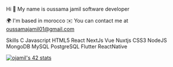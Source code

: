 Hi 👋 My name is oussama jamil
software developer



🌍  I'm based in morocco
✉️  You can contact me at oussamajamil01@gmail.com


Skills
C Javascript  HTML5 React NextJs Vue Nuxtjs CSS3 NodeJS MongoDB MySQL PostgreSQL Flutter ReactNative



[![ojamil's 42 stats](https://badge.mediaplus.ma/greenbinary/ojamil)](https://github.com/oakoudad/badge42)
